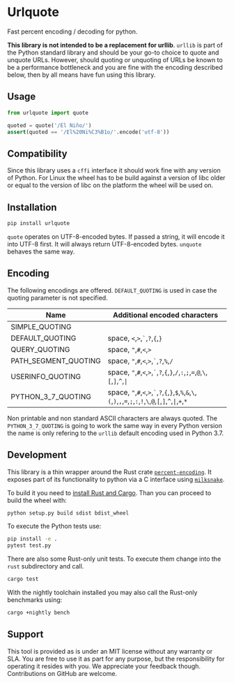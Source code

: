 Urlquote
========

Fast percent encoding / decoding for python.

**This library is not intended to be a replacement for urllib**. `urllib` is part of the Python standard library and should be your go-to choice to quote and unquote URLs. However, should quoting or unquoting of URLs be known to be a performance bottleneck and you are fine with the encoding described below, then by all means have fun using this library.

Usage
-----

```python
from urlquote import quote

quoted = quote('/El Niño/')
assert(quoted == '/El%20Ni%C3%B1o/'.encode('utf-8'))
```

Compatibility
-------------

Since this library uses a `cffi` interface it should work fine with any version of Python. For Linux the wheel has to be build against a version of libc older or equal to the version of libc on the platform the wheel will be used on.

Installation
------------

```bash
pip install urlquote
```

`quote` operates on UTF-8-encoded bytes. If passed a string, it will encode it into UTF-8 first. It will always return UTF-8-encoded bytes. `unquote` behaves the same way.

Encoding
--------

The following encodings are offered. `DEFAULT_QUOTING` is used in case the quoting parameter is not specified.

| Name                 | Additional encoded characters                                                                                           |
|----------------------|-------------------------------------------------------------------------------------------------------------------------|
| SIMPLE_QUOTING       |                                                                                                                         |
| DEFAULT_QUOTING      | space, `<`,`>`,`` ` ``,`?`,`{`,`}`                                                                                      |
| QUERY_QUOTING        | space, `"`,`#`,`<`,`>`                                                                                                  |
| PATH_SEGMENT_QUOTING | space, `"`,`#`,`<`,`>`,`` ` ``,`?`,`%`,`/`                                                                              |
| USERINFO_QUOTING     | space, `"`,`#`,`<`,`>`,`` ` ``,`?`,`{`,`}`,`/`,`:`,`;`,`=`,`@`,`\`,`[`,`]`,`^`,`\|`                                     |
| PYTHON_3_7_QUOTING   | space, `"`,`#`,`<`,`>`,`` ` ``,`?`,`{`,`}`,`$`,`%`,`&`,`\`,`(`,`)`,`,`,`=`,`;`,`:`,`!`,`\`,`@`,`[`,`]`,`^`,`\|`,`+`,`*` |

Non printable and non standard ASCII characters are always quoted. The `PYTHON_3_7_QUOTING` is going to work the same way in every Python version the name is only refering to the `urllib` default encoding used in Python 3.7.

Development
-----------

This library is a thin wrapper around the Rust crate [`percent-encoding`](https://crates.io/crates/percent-encoding). It exposes part of its functionality to python via a C interface using [`milksnake`](https://github.com/getsentry/milksnake).

To build it you need to [install Rust and Cargo](https://www.rust-lang.org/en-US/install.html). Than you can proceed to build the wheel with:

```bash
python setup.py build sdist bdist_wheel
```

To execute the Python tests use:

```bash
pip install -e .
pytest test.py
```

There are also some Rust-only unit tests. To execute them change into the `rust` subdirectory and call.

```bash
cargo test
```

With the nightly toolchain installed you may also call the Rust-only benchmarks using:

```bash
cargo +nightly bench
```

Support
-------

This tool is provided as is under an MIT license without any warranty or SLA. You are free to use it as part for any purpose, but the responsibility for operating it resides with you. We appreciate your feedback though. Contributions on GitHub are welcome.
